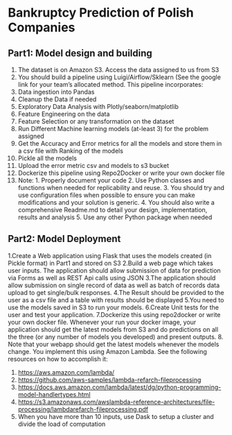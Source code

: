 # Bankruptcy Prediction of Polish Companies

## Part1: Model design and building 
1. The dataset is on Amazon S3. Access the data assigned to us from S3 
2. You should build a pipeline using Luigi/Airflow/Sklearn (See the google link for your team’s allocated method. This pipeline incorporates:
  1. Data ingestion into Pandas 
  2. Cleanup the Data if needed 
  3. Exploratory Data Analysis with Plotly/seaborn/matplotlib 
  4. Feature Engineering on the data 
  5. Feature Selection or any transformation on the dataset 
  6. Run Different Machine learning models (at-least 3) for the problem assigned 
  7. Get the Accuracy and Error metrics for all the models and store them in a csv file with Ranking of the models 
  8. Pickle all the models 
  9. Upload the error metric csv and models to s3 bucket 
3. Dockerize this pipeline using Repo2Docker or write your own docker file 
4. Note: 1. Properly document your code 
         2. Use Python classes and functions when needed for replicability and reuse. 
         3. You should try and use configuration files when possible to ensure you can make modifications and your solution is generic. 
         4. You should also write a comprehensive Readme.md to detail your design, implementation, results and analysis 
         5. Use any other Python package when needed 
         
         
## Part2: Model Deployment 
1.Create a Web application using Flask that uses the models created (in Pickle format) in Part1 and stored on S3 
2.Build a web page which takes user inputs. The application should allow submission of data for prediction via Forms as well as REST Api calls using JSON 
3.The application should allow submission on single record of data as well as batch of records data upload to get single/bulk responses. 4.The Result should be provided to the user as a csv file and a table with results should be displayed 
5.You need to use the models saved in S3 to run your models.
6.Create Unit tests for the user and test your application. 
7.Dockerize this using repo2docker or write your own docker file. Whenever your run your docker image, your application should get the latest models from S3 and do predictions on all the three (or any number of models you developed) and present outputs. 
8. Note that your webapp should get the latest models whenever the models change. You implement this using Amazon Lambda. See the following resources on how to accomplish it: 
  1. https://aws.amazon.com/lambda/ 
  2. https://github.com/aws-samples/lambda-refarch-fileprocessing 
  3. https://docs.aws.amazon.com/lambda/latest/dg/python-programming-model-handlertypes.html
  4. https://s3.amazonaws.com/awslambda-reference-architectures/file-processing/lambdarefarch-fileprocessing.pdf 
9. When you have more than 10 inputs, use Dask to setup a cluster and divide the load of computation 
